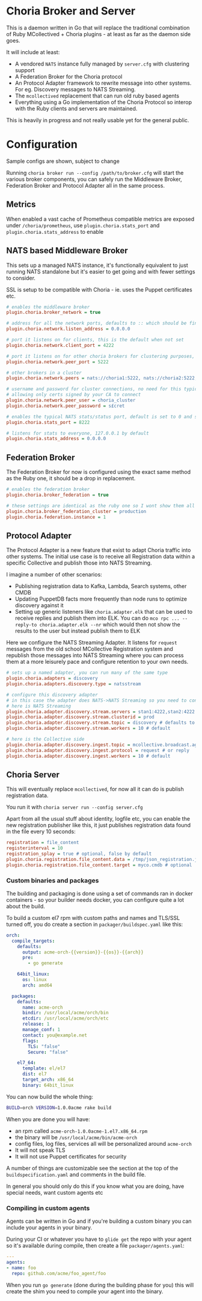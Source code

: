 # Choria Broker and Server

This is a daemon written in Go that will replace the traditional combination of Ruby MCollectived + Choria plugins - at least as far as the daemon side goes.

It will include at least:

  * A vendored `NATS` instance fully managed by `server.cfg` with clustering support
  * A Federation Broker for the Choria protocol
  * An Protocol Adapter framework to rewrite message into other systems.  For eg. Discovery messages to NATS Streaming.
  * The `mcollectived` replacement that can run old ruby based agents
  * Everything using a Go implementation of the Choria Protocol so interop with the Ruby clients and servers are maintained.

This is heavily in progress and not really usable yet for the general public.

# Configuration

Sample configs are shown, subject to change

Running `choria broker run --config /path/to/broker.cfg` will start the various broker components, you can safely run the Middleware Broker, Federation Broker and Protocol Adapter all in the same process.

## Metrics

When enabled a vast cache of Prometheus compatible metrics are exposed under `/choria/prometheus`, use `plugin.choria.stats_port` and `plugin.choria.stats_address` to enable

## NATS based Middleware Broker

This sets up a managed NATS instance, it's functionally equivalent to just running NATS standalone but it's easier to get going and with fewer settings to consider.

SSL is setup to be compatible with Choria - ie. uses the Puppet certificates etc.

```ini
# enables the middleware broker
plugin.choria.broker_network = true

# address for all the network ports, defaults to :: which should be fine for most so this is optional
plugin.choria.network.listen_address = 0.0.0.0

# port it listens on for clients, this is the default when not set
plugin.choria.network.client_port = 4222

# port it listens on for other choria brokers for clustering purposes, this is the default when not set
plugin.choria.network.peer_port = 5222

# other brokers in a cluster
plugin.choria.network.peers = nats://choria1:5222, nats://choria2:5222, nats://choria3:5222

# username and password for cluster connections, no need for this typically, it would use CA validated TLS
# allowing only certs signed by your CA to connect
plugin.choria.network.peer_user = choria_cluster
plugin.choria.network.peer_password = s£cret

# enables the typical NATS stats/status port, default is set to 0 and so disabled
plugin.choria.stats_port = 8222

# listens for stats to everyone, 127.0.0.1 by default
plugin.choria.stats_address = 0.0.0.0
```

## Federation Broker

The Federation Broker for now is configured using the exact same method as the Ruby one, it should be a drop in replacement.

```ini
# enables the federation broker
plugin.choria.broker_federation = true

# these settings are identical as the ruby one so I wont show them all
plugin.choria.broker_federation_cluster = production
plugin.choria.federation.instance = 1
```

## Protocol Adapter

The Protocol Adapter is a new feature that exist to adapt Choria traffic into other systems.  The initial use case is to receive all Registration data within a specific Collective and publish those into NATS Streaming.

I imagine a number of other scenarios:

  * Publishing registration data to Kafka, Lambda, Search systems, other CMDB
  * Updating PuppetDB facts more frequently than node runs to optimize discovery against it
  * Setting up generic listeners like `choria.adapter.elk` that can be used to receive replies and publish them into ELK.  You can do `mco rpc ... --reply-to choria.adapter.elk --nr` which would then not show the results to the user but instead publish them to ELK

Here we configure the NATS Streaming Adapter.  It listens for `request` messages from the old school MCollective Registration system and republish those messages into NATS Streaming where you can process them at a more leisurely pace and configure retention to your own needs.

```ini
# sets up a named adapter, you can run many of the same type
plugin.choria.adapters = discovery
plugin.choria.adapters.discovery.type = natsstream

# configure this discovery adapter
# in this case the adapter does NATS->NATS Streaming so you need to configure both sides
# here is NATS Streaming
plugin.choria.adapter.discovery.stream.servers = stan1:4222,stan2:4222
plugin.choria.adapter.discovery.stream.clusterid = prod
plugin.choria.adapter.discovery.stream.topic = discovery # defaults to same as adapter name
plugin.choria.adapter.discovery.stream.workers = 10 # default

# here is the Collective side
plugin.choria.adapter.discovery.ingest.topic = mcollective.broadcast.agent.discovery
plugin.choria.adapter.discovery.ingest.protocol = request # or reply
plugin.choria.adapter.discovery.ingest.workers = 10 # default
```

## Choria Server

This will eventually replace `mcollectived`, for now all it can do is publish registration data.

You run it with `choria server run --config server.cfg`

Apart from all the usual stuff about identity, logfile etc, you can enable the new registration publisher like this, it just publishes registration data found in the file every 10 seconds:

```ini
registration = file_content
registerinterval = 10
registration_splay = true # optional, false by default
plugin.choria.registration.file_content.data = /tmp/json_registration.json
plugin.choria.registration.file_content.target = myco.cmdb # optional
```

### Custom binaries and packages

The building and packaging is done using a set of commands ran in docker containers - so your builder needs docker, you can configure quite a lot about the build.

To build a custom el7 rpm with custom paths and names and TLS/SSL turned off, you do create a section in `packager/buildspec.yaml` like this:

```yaml
orch:
  compile_targets:
    defaults:
      output: acme-orch-{{version}}-{{os}}-{{arch}}
      pre:
        - go generate

    64bit_linux:
      os: linux
      arch: amd64

  packages:
    defaults:
      name: acme-orch
      bindir: /usr/local/acme/orch/bin
      etcdir: /usr/local/acme/orch/etc
      release: 1
      manage_conf: 1
      contact: you@example.net
      flags:
        TLS: "false"
        Secure: "false"

    el7_64:
      template: el/el7
      dist: el7
      target_arch: x86_64
      binary: 64bit_linux
```

You can now build the whole thing:

```bash
BUILD=orch VERSION=1.0.0acme rake build
```

When you are done you will have:

  * an rpm called `acme-orch-1.0.0acme-1.el7.x86_64.rpm`
  * the binary will be `/usr/local/acme/bin/acme-orch`
  * config files, log files, services all will be personalized around `acme-orch`
  * It will not speak TLS
  * It will not use Puppet certificates for security

A number of things are customizable see the section at the top of the `buildspecification.yaml` and comments in the build file.

In general you should only do this if you know what you are doing, have special needs, want custom agents etc

### Compiling in custom agents
Agents can be written in Go and if you're building a custom binary you can include your agents
in your binary.

During your CI or whatever you have to `glide get` the repo with your agent so it's available during compile, then create a file `packager/agents.yaml`:

```yaml
---
agents:
- name: foo
  repo: github.com/acme/foo_agent/foo
```

When you run `go generate` (done during the building phase for you) this will create the shim you need to compile your agent into the binary.